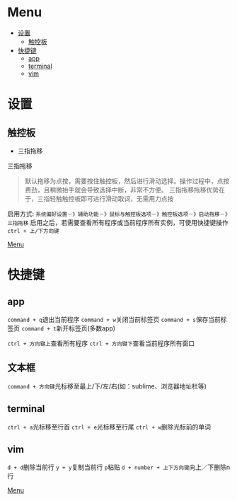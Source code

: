# Menu

- [设置](#设置)
    - [触控板](#触控板)
- [快捷键](#快捷键)
    - [app](#app)
    - [terminal](#terminal)
    - [vim](#vim)

# 设置

## 触控板

- 三指拖移

三指拖移
>默认拖移为点按，需要按住触控板，然后进行滑动选择。操作过程中，点按费劲，且稍微抬手就会导致选择中断，非常不方便。
三指拖移拖移优势在于，三指轻触触控板即可进行滑动取词，无需用力点按

启用方式:
`系统偏好设置－》辅助功能－》鼠标与触控板选项－》触控板选项－》启动拖移－》三指拖移`
启用之后，若需要查看所有程序或当前程序所有实例，可使用快捷键操作`ctrl + 上/下方向键`


[Menu](#menu)

# 快捷键

## app

`command + q`退出当前程序
`command + w`关闭当前标签页
`command + s`保存当前标签页
`command + t`新开标签页(多数app)

`ctrl + 方向键上`查看所有程序
`ctrl + 方向键下`查看当前程序所有窗口

## 文本框
`command + 方向键`光标移至最上/下/左/右(如：sublime、浏览器地址栏等)

## terminal

`ctrl + a`光标移至行首
`ctrl + e`光标移至行尾
`ctrl + w`删除光标前的单词

## vim

`d + d`删除当前行
`y + y`复制当前行
`p`粘贴
`d + number + 上下方向键`向上／下删除n行

[Menu](#menu)
